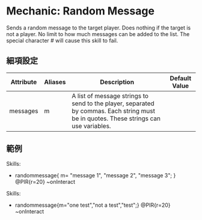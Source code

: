 Mechanic: Random Message
========================

Sends a random message to the target player. Does nothing if the target
is not a player. No limit to how much messages can be added to the list.
The special character # will cause this skill to fail.

細項設定
----------

| Attribute | Aliases | Description   | Default Value |
|-----------|---------|---------------------------------------------------------------------------------------------------------------------------------------|---------------|
| messages  | m   | A list of message strings to send to the player, separated by commas. Each string must be in quotes. These strings can use variables. |   |

  

範例
--------

  Skills:
  - randommessage{
  m=
  "message 1",
  "message 2",
  "message 3";
  } @PIR{r=20} ~onInteract

Skills:
- randommessage{m="one test","not a test","test";} @PIR{r=20} ~onInteract
